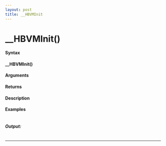 ```yaml
---
layout: post
title: __HBVMInit
---
```


# __HBVMInit()


#### Syntax

#### __HBVMInit()

#### Arguments

#### Returns

#### Description

#### Examples

```

```

##### Output:

```

```

---